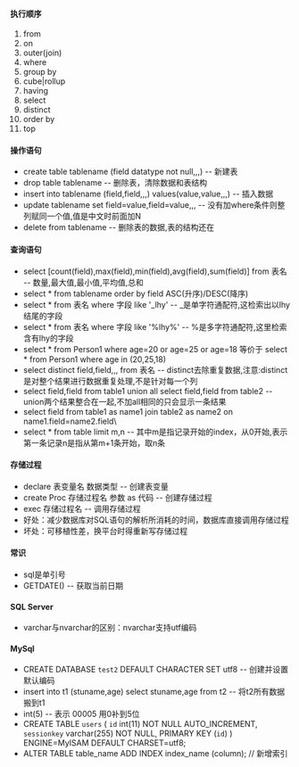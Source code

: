 #### 执行顺序
1. from
2. on
3. outer(join)
4. where
5. group by
6. cube|rollup
7. having
8. select
9. distinct
10. order by
11. top

#### 操作语句
* create table tablename (field datatype not null,,,) -- 新建表
* drop table tablename -- 删除表，清除数据和表结构
* insert into tablename (field,field,,,) values(value,value,,,) -- 插入数据
* update tablename set field=value,field=value,,, -- 没有加where条件则整列赋同一个值,值是中文时前面加N
* delete from tablename -- 删除表的数据,表的结构还在

#### 查询语句
* select [count(field),max(field),min(field),avg(field),sum(field)] from 表名 -- 数量,最大值,最小值,平均值,总和
* select * from tablename order by field ASC(升序)/DESC(降序)
* select * from 表名 where 字段 like '\_lhy' -- \_是单字符通配符,这检索出以lhy结尾的字段
* select * from 表名 where 字段 like '%lhy%' -- %是多字符通配符,这里检索含有lhy的字段
* select * from Person1 where age=20 or age=25 or age=18
等价于 select * from Person1 where age in (20,25,18)
* select distinct field,field,,, from 表名 -- distinct去除重复数据,注意:distinct是对整个结果进行数据重复处理,不是针对每一个列
* select field,field from table1 union all select field,field from table2 -- union两个结果整合在一起,不加all相同的只会显示一条结果
* select field from table1 as name1 join table2 as name2 on name1.field=name2.field\
* select * from table limit m,n -- 其中m是指记录开始的index，从0开始,表示第一条记录n是指从第m+1条开始，取n条


#### 存储过程
* declare 表变量名 数据类型 -- 创建表变量
* create Proc 存储过程名 参数 as 代码 -- 创建存储过程
* exec 存储过程名 -- 调用存储过程
* 好处：减少数据库对SQL语句的解析所消耗的时间，数据库直接调用存储过程
* 坏处：可移植性差，换平台时得重新写存储过程

#### 常识
* sql是单引号
* GETDATE() -- 获取当前日期

#### SQL Server
* varchar与nvarchar的区别：nvarchar支持utf编码

#### MySql
* CREATE DATABASE `test2` DEFAULT CHARACTER SET utf8 -- 创建并设置默认编码
* insert into t1 (stuname,age) select stuname,age from t2 -- 将t2所有数据搬到t1
* int(5)  -- 表示  00005  用0补到5位
* CREATE TABLE `users` (     `id` int(11) NOT NULL AUTO_INCREMENT,     `sessionkey` varchar(255) NOT NULL,   PRIMARY KEY (`id`)   ) ENGINE=MyISAM  DEFAULT CHARSET=utf8;
* ALTER TABLE table_name ADD INDEX index_name (column);  // 新增索引
